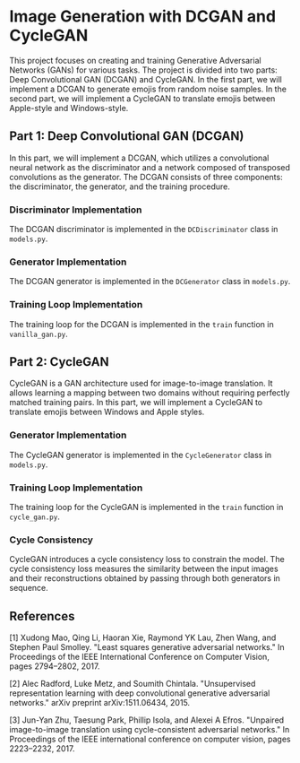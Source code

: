 # Image Generation with DCGAN and CycleGAN

This project focuses on creating and training Generative Adversarial Networks (GANs) for various tasks. The project is divided into two parts: Deep Convolutional GAN (DCGAN) and CycleGAN. In the first part, we will implement a DCGAN to generate emojis from random noise samples. In the second part, we will implement a CycleGAN to translate emojis between Apple-style and Windows-style.

## Part 1: Deep Convolutional GAN (DCGAN)

In this part, we will implement a DCGAN, which utilizes a convolutional neural network as the discriminator and a network composed of transposed convolutions as the generator. The DCGAN consists of three components: the discriminator, the generator, and the training procedure.

### Discriminator Implementation

The DCGAN discriminator is implemented in the `DCDiscriminator` class in `models.py`. 

### Generator Implementation

The DCGAN generator is implemented in the `DCGenerator` class in `models.py`.

### Training Loop Implementation

The training loop for the DCGAN is implemented in the `train` function in `vanilla_gan.py`.

## Part 2: CycleGAN

CycleGAN is a GAN architecture used for image-to-image translation. It allows learning a mapping between two domains without requiring perfectly matched training pairs. In this part, we will implement a CycleGAN to translate emojis between Windows and Apple styles.

### Generator Implementation

The CycleGAN generator is implemented in the `CycleGenerator` class in `models.py`.

### Training Loop Implementation

The training loop for the CycleGAN is implemented in the `train` function in `cycle_gan.py`.

### Cycle Consistency

CycleGAN introduces a cycle consistency loss to constrain the model. The cycle consistency loss measures the similarity between the input images and their reconstructions obtained by passing through both generators in sequence. 

## References

[1] Xudong Mao, Qing Li, Haoran Xie, Raymond YK Lau, Zhen Wang, and Stephen Paul Smolley. "Least squares generative adversarial networks." In Proceedings of the IEEE International Conference on Computer Vision, pages 2794–2802, 2017.

[2] Alec Radford, Luke Metz, and Soumith Chintala. "Unsupervised representation learning with deep convolutional generative adversarial networks." arXiv preprint arXiv:1511.06434, 2015.

[3] Jun-Yan Zhu, Taesung Park, Phillip Isola, and Alexei A Efros. "Unpaired image-to-image translation using cycle-consistent adversarial networks." In Proceedings of the IEEE international conference on computer vision, pages 2223–2232, 2017.
